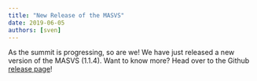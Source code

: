 ```yaml
---
title: "New Release of the MASVS"
date: 2019-06-05
authors: [sven]
---
```


As the summit is progressing, so are we! We have just released a new version of the MASVS (1.1.4). Want to know more? Head over to the Github [release page](https://github.com/OWASP/masvs/releases)!
